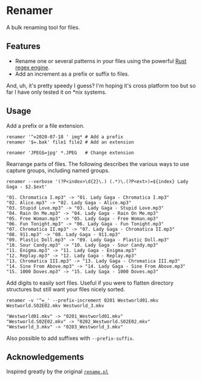 # Renamer
A bulk renaming tool for files.

## Features

* Rename one or several patterns in your files using the powerful [Rust regex engine](https://crates.io/crates/regex).
* Add an increment as a prefix or suffix to files.

And, uh, it's pretty speedy I guess? I'm hoping it's cross platform too but so far I have only tested it on *nix systems.

## Usage

Add a prefix or a file extension.

    renamer '^=2020-07-18 ' img* # Add a prefix
    renamer '$=.bak' file1 file2 # Add an extension

    renamer 'JPEG$=jpg' *.JPEG   # Change extension

Rearrange parts of files. The following describes the various ways to use capture groups, including named groups.

    renamer --verbose '(?P<index>\d{2}\.) (.*)\.(?P<ext>)=${index} Lady Gaga - $2.$ext'

    "01. Chromatica I.mp3" -> "01. Lady Gaga - Chromatica I.mp3"
    "02. Alice.mp3" -> "02. Lady Gaga - Alice.mp3"
    "03. Stupid Love.mp3" -> "03. Lady Gaga - Stupid Love.mp3"
    "04. Rain On Me.mp3" -> "04. Lady Gaga - Rain On Me.mp3"
    "05. Free Woman.mp3" -> "05. Lady Gaga - Free Woman.mp3"
    "06. Fun Tonight.mp3" -> "06. Lady Gaga - Fun Tonight.mp3"
    "07. Chromatica II.mp3" -> "07. Lady Gaga - Chromatica II.mp3"
    "08. 911.mp3" -> "08. Lady Gaga - 911.mp3"
    "09. Plastic Doll.mp3" -> "09. Lady Gaga - Plastic Doll.mp3"
    "10. Sour Candy.mp3" -> "10. Lady Gaga - Sour Candy.mp3"
    "11. Enigma.mp3" -> "11. Lady Gaga - Enigma.mp3"
    "12. Replay.mp3" -> "12. Lady Gaga - Replay.mp3"
    "13. Chromatica III.mp3" -> "13. Lady Gaga - Chromatica III.mp3"
    "14. Sine From Above.mp3" -> "14. Lady Gaga - Sine From Above.mp3"
    "15. 1000 Doves.mp3" -> "15. Lady Gaga - 1000 Doves.mp3"

Add digits to easily sort files. Useful if you were to flatten directory structures but still want your files nicely sorted.

    renamer -v '^=_' --prefix-increment 0201 Westworld01.mkv Westworld.S02E02.mkv Westworld_3.mkv

    "Westworld01.mkv" -> "0201_Westworld01.mkv"
    "Westworld.S02E02.mkv" -> "0202_Westworld.S02E02.mkv"
    "Westworld_3.mkv" -> "0203_Westworld_3.mkv"

Also possible to add suffixes with `--prefix-suffix`.

## Acknowledgements
Inspired greatly by the original [`rename.pl`](https://metacpan.org/source/PEDERST/rename-1.9/README.md)
